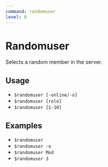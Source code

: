 ```yaml
---
command: randomuser
level: 0
---
```


# Randomuser

Selects a random member in the server. 

## Usage

 - `$randomuser [-online/-o]` 
 - `$randomuser [role]`
 - `$randomuser [1-10]`

## Examples

 - `$randomuser`
 - `$randomuser -o`
 - `$randomuser Mod`
 - `$randomuser 3`
